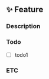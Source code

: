 ## ✨ Feature

### Description
<!-- Feature 작업 사항을 입력해주세요. -->

### Todo
<!-- Todo list 를 추가해주세요. -->
- [ ] todo1

### ETC
<!-- 기타 이슈사항을 입력해주세요. -->
